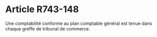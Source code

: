 # Article R743-148

Une comptabilité conforme au plan comptable général est tenue dans chaque greffe de tribunal de commerce.
